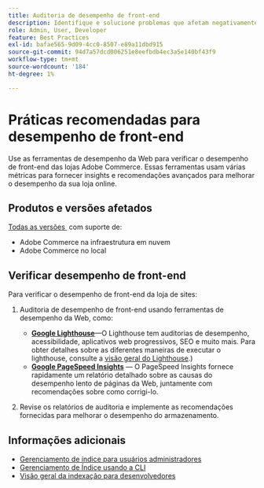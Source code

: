 ```yaml
---
title: Auditoria de desempenho de front-end
description: Identifique e solucione problemas que afetam negativamente o desempenho do site usando ferramentas de desempenho da Web para auditar operações de vitrine da Adobe Commerce.
role: Admin, User, Developer
feature: Best Practices
exl-id: bafae565-9d09-4cc0-8507-e89a11dbd915
source-git-commit: 94d7a57dcd006251e8eefbdb4ec3a5e140bf43f9
workflow-type: tm+mt
source-wordcount: '184'
ht-degree: 1%

---
```


# Práticas recomendadas para desempenho de front-end

Use as ferramentas de desempenho da Web para verificar o desempenho de front-end das lojas Adobe Commerce.
Essas ferramentas usam várias métricas para fornecer insights e recomendações avançados para melhorar o desempenho da sua loja online.

## Produtos e versões afetados

[Todas as versões &#x200B;](../../../release/versions.md) com suporte de:

- Adobe Commerce na infraestrutura em nuvem
- Adobe Commerce no local

## Verificar desempenho de front-end

Para verificar o desempenho de front-end da loja de sites:

1. Auditoria de desempenho de front-end usando ferramentas de desempenho da Web, como:

   - **[Google Lighthouse](https://web.dev/measure/)**—O Lighthouse tem auditorias de desempenho, acessibilidade, aplicativos web progressivos, SEO e muito mais. Para obter detalhes sobre as diferentes maneiras de executar o lighthouse, consulte a [visão geral do Lighthouse](https://developer.chrome.com/docs/lighthouse/overview).)
   - **[Google PageSpeed Insights](https://pagespeed.web.dev/)** — O PageSpeed Insights fornece rapidamente um relatório detalhado sobre as causas do desempenho lento de páginas da Web, juntamente com recomendações sobre como corrigi-lo.

1. Revise os relatórios de auditoria e implemente as recomendações fornecidas para melhorar o desempenho do armazenamento.

## Informações adicionais

- [Gerenciamento de índice para usuários administradores](../../../configuration/cli/manage-indexers.md#configure-indexers)
- [Gerenciamento de Índice usando a CLI](https://experienceleague.adobe.com/docs/commerce-operations/configuration-guide/cli/manage-indexers.html?lang=pt-BR)
- [Visão geral da indexação para desenvolvedores](https://developer.adobe.com/commerce/php/development/components/indexing/)
